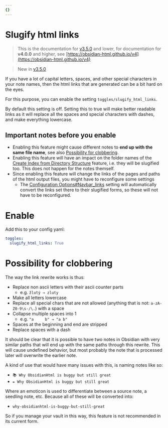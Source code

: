 ```yaml
---
{}
---
```

# Slugify html links   
   
> This is the documentation for [v3.5.0](../../Changelog/v3.5.0.md) and lower, for documentation for **v4.0.0** and higher, see [https://obsidian-html.github.io/v4](https://obsidian-html.github.io/v4)   
   
>New in [v3.5.0](../../Changelog/v3.5.0.md)   
   
If you have a lot of capital letters, spaces, and other special characters in your note names, then the html links that are generated can be a bit hard on the eyes.   
   
For this purpose, you can enable the setting `toggles/slugify_html_links`.   
   
By default this setting is off. Setting this to true will make better readable links as it will replace all the spaces and special characters with dashes, and make everything lowercase.    
   
## Important notes before you enable   
   
- Enabling this feature might cause different notes to **end up with the same file name**, see also [Possibility for clobbering](#possibility-for-clobbering).   
- Enabling this feature will have an impact on the folder names of the [Create Index from Directory Structure](../../Configurations/Modes/Create%20Index%20from%20Directory%20Structure.md) feature, i.e. they will be slugified too. This does not happen for the notes themself.   
- Since enabling this feature will change the links of the pages and paths of the html output files, you might have to reconfigure some settings   
	- The [Configuration Options#Navbar_links](../../Configurations/Configuration%20Options.md#navbar_links) setting will automatically convert the links set there to their slugified forms, so these will not have to be reconfigured.   
   
# Enable   
Add this to your config yaml:   
``` yaml
toggles:
  slugify_html_links: True
```
   
   
   
# Possibility for clobbering   
The way the link rewrite works is thus:   
   
- Replace non ascii letters with their ascii counter parts   
	- e.g. `žlutý → zluty`   
- Make all letters lowercase   
- Replace all special chars that are not allowed (anything that is not: `a-zA-Z0-9\s-/\.`) with a space   
- Collapse multiple spaces into 1   
	- e.g. `"a     b" → "a b"`   
- Spaces at the beginning and end are stripped   
- Replace spaces with a dash   
   
It should be clear that it is possible to have two notes in Obsidian with very similar paths that will end up with the same paths through this rewrite. This will cause undefined behavior, but most probably the note that is processed later will overwrite the earlier note.   
   
A kind of use that would have many issues with this, is naming notes like so:   
   
- `📚 Why ObsidianHtml is buggy but still great`   
- `✒️ Why ObsidianHtml is buggy but still great`   
   
Where an emoticon is used to differentiate between a source note, a seedling note, etc. Because all of these will be converted into:   
   
- `why-obsidianhtml-is-buggy-but-still-great`   
   
So if you manage your vault in this way, this feature is not recommended in its current form.